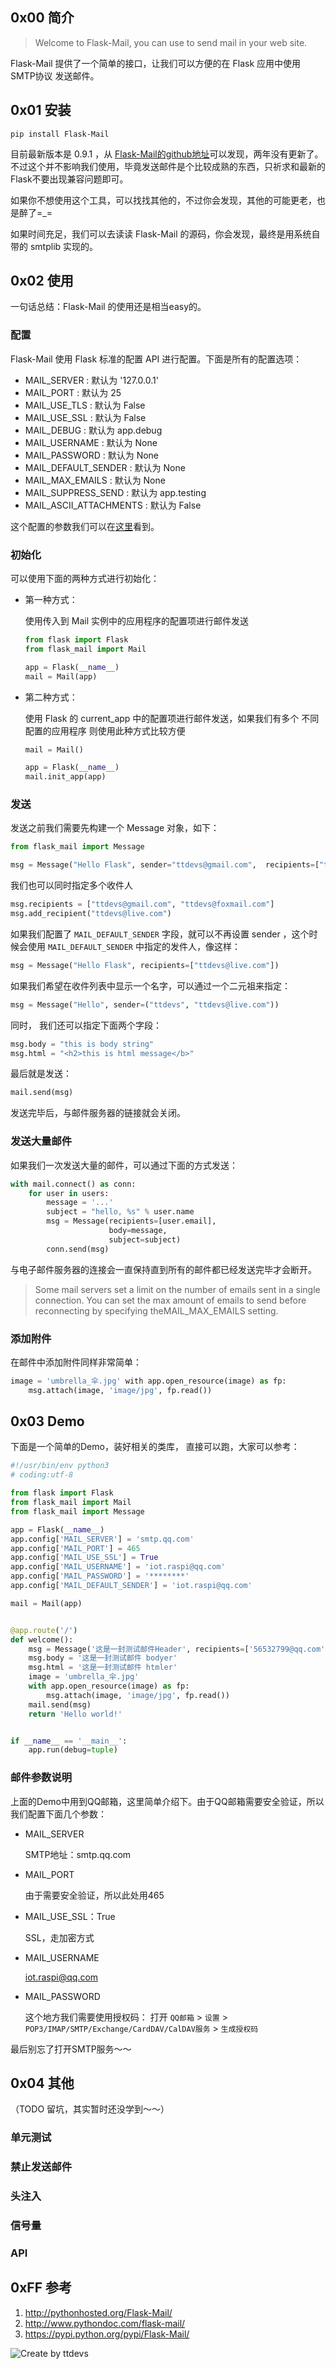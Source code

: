
## 0x00  简介

> Welcome to Flask-Mail, you can use to send mail in your web site.

Flask-Mail 提供了一个简单的接口，让我们可以方便的在 Flask 应用中使用 SMTP协议 发送邮件。


## 0x01 安装

`pip install Flask-Mail`

目前最新版本是 0.9.1 ，从 [Flask-Mail的github地址](https://github.com/mattupstate/flask-mail)可以发现，两年没有更新了。不过这个并不影响我们使用，毕竟发送邮件是个比较成熟的东西，只祈求和最新的Flask不要出现兼容问题即可。

如果你不想使用这个工具，可以找找其他的，不过你会发现，其他的可能更老，也是醉了=_=

如果时间充足，我们可以去读读 Flask-Mail 的源码，你会发现，最终是用系统自带的 smtplib 实现的。


## 0x02 使用

一句话总结：Flask-Mail 的使用还是相当easy的。

### 配置

Flask-Mail 使用 Flask 标准的配置 API 进行配置。下面是所有的配置选项：

- MAIL_SERVER : 默认为 '127.0.0.1'
- MAIL_PORT : 默认为 25
- MAIL_USE_TLS : 默认为 False
- MAIL_USE_SSL : 默认为 False
- MAIL_DEBUG : 默认为 app.debug
- MAIL_USERNAME : 默认为 None
- MAIL_PASSWORD : 默认为 None
- MAIL_DEFAULT_SENDER : 默认为 None
- MAIL_MAX_EMAILS : 默认为 None
- MAIL_SUPPRESS_SEND : 默认为 app.testing
- MAIL_ASCII_ATTACHMENTS : 默认为 False

这个配置的参数我们可以在[这里](https://github.com/mattupstate/flask-mail/blob/master/flask_mail.py)看到。

### 初始化

可以使用下面的两种方式进行初始化：

- 第一种方式：

	使用传入到 Mail 实例中的应用程序的配置项进行邮件发送

	``` python
	from flask import Flask
	from flask_mail import Mail
	
	app = Flask(__name__)
	mail = Mail(app)
	```

- 第二种方式：

	使用 Flask 的 current_app 中的配置项进行邮件发送，如果我们有多个 不同配置的应用程序 则使用此种方式比较方便

	``` python
	mail = Mail()
	
	app = Flask(__name__)
	mail.init_app(app)
	```

### 发送

发送之前我们需要先构建一个 Message 对象，如下：

``` python
from flask_mail import Message

msg = Message("Hello Flask", sender="ttdevs@gmail.com",  recipients=["ttdevs@live.com"])
```

我们也可以同时指定多个收件人

``` python
msg.recipients = ["ttdevs@gmail.com", "ttdevs@foxmail.com"]
msg.add_recipient("ttdevs@live.com")
```

如果我们配置了 `MAIL_DEFAULT_SENDER` 字段，就可以不再设置 sender ，这个时候会使用  `MAIL_DEFAULT_SENDER` 中指定的发件人，像这样：

``` python
msg = Message("Hello Flask", recipients=["ttdevs@live.com"])
```

如果我们希望在收件列表中显示一个名字，可以通过一个二元祖来指定：

``` python
msg = Message("Hello", sender=("ttdevs", "ttdevs@live.com"))
```

同时， 我们还可以指定下面两个字段：

``` python
msg.body = "this is body string"
msg.html = "<h2>this is html message</b>"
```

最后就是发送：

``` python
mail.send(msg)
```

发送完毕后，与邮件服务器的链接就会关闭。

### 发送大量邮件

如果我们一次发送大量的邮件，可以通过下面的方式发送：

``` python
with mail.connect() as conn:
    for user in users:
        message = '...'
        subject = "hello, %s" % user.name
        msg = Message(recipients=[user.email],
                      body=message,
                      subject=subject)
        conn.send(msg)
```

与电子邮件服务器的连接会一直保持直到所有的邮件都已经发送完毕才会断开。

>Some mail servers set a limit on the number of emails sent in a single connection. You can set the max amount of emails to send before reconnecting by specifying theMAIL_MAX_EMAILS setting.

### 添加附件

在邮件中添加附件同样非常简单：

``` python
image = 'umbrella_伞.jpg' with app.open_resource(image) as fp:
	msg.attach(image, 'image/jpg', fp.read())
```


## 0x03 Demo

下面是一个简单的Demo，装好相关的类库， 直接可以跑，大家可以参考：

``` python
#!/usr/bin/env python3
# coding:utf-8

from flask import Flask
from flask_mail import Mail
from flask_mail import Message

app = Flask(__name__)
app.config['MAIL_SERVER'] = 'smtp.qq.com'
app.config['MAIL_PORT'] = 465
app.config['MAIL_USE_SSL'] = True
app.config['MAIL_USERNAME'] = 'iot.raspi@qq.com'
app.config['MAIL_PASSWORD'] = '********'
app.config['MAIL_DEFAULT_SENDER'] = 'iot.raspi@qq.com'

mail = Mail(app)


@app.route('/')
def welcome():
    msg = Message('这是一封测试邮件Header', recipients=['56532799@qq.com'])
    msg.body = '这是一封测试邮件 bodyer'
    msg.html = '这是一封测试邮件 htmler'
    image = 'umbrella_伞.jpg'
    with app.open_resource(image) as fp:
        msg.attach(image, 'image/jpg', fp.read())
    mail.send(msg)
    return 'Hello world!'


if __name__ == '__main__':
    app.run(debug=tuple)
```

### 邮件参数说明

上面的Demo中用到QQ邮箱，这里简单介绍下。由于QQ邮箱需要安全验证，所以我们配置下面几个参数：
	
- MAIL_SERVER

	SMTP地址：smtp.qq.com

- MAIL_PORT

	由于需要安全验证，所以此处用465 
- MAIL_USE_SSL：True

	SSL，走加密方式

- MAIL_USERNAME
	
	iot.raspi@qq.com 	
- MAIL_PASSWORD
	
	这个地方我们需要使用授权码：
	打开 `QQ邮箱` > `设置` > `POP3/IMAP/SMTP/Exchange/CardDAV/CalDAV服务` > `生成授权码`
	
最后别忘了打开SMTP服务～～


## 0x04 其他 

（TODO 留坑，其实暂时还没学到～～）

### 单元测试

### 禁止发送邮件

### 头注入

### 信号量

### API


## 0xFF 参考

1. http://pythonhosted.org/Flask-Mail/
2. http://www.pythondoc.com/flask-mail/
3. https://pypi.python.org/pypi/Flask-Mail/

![Create by ttdevs](https://raw.githubusercontent.com/ttdevs/ttdevs.github.io/common/images/logo.png)


